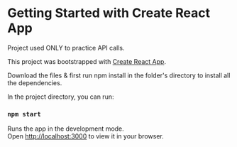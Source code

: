 # Getting Started with Create React App

Project used ONLY to practice API calls.

This project was bootstrapped with [Create React App](https://github.com/facebook/create-react-app).

Download the files & first run npm install in the folder's directory to install all the dependencies.

In the project directory, you can run:

### `npm start`

Runs the app in the development mode.\
Open [http://localhost:3000](http://localhost:3000) to view it in your browser.


